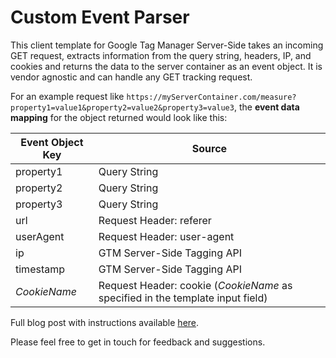 # Custom Event Parser

This client template for Google Tag Manager Server-Side takes an incoming GET request, extracts information from the query string, headers, IP, and cookies and returns the data to the server container as an event object. It is vendor agnostic and can handle any GET tracking request.

For an example request like `https://myServerContainer.com/measure?property1=value1&property2=value2&property3=value3`, the **event data mapping** for the object returned would look like this:

Event Object Key | Source
--- | ---
property1 | Query String 
property2 | Query String
property3 | Query String
url | Request Header: referer
userAgent | Request Header: user-agent
ip | GTM Server-Side Tagging API
timestamp | GTM Server-Side Tagging API
*CookieName* | Request Header: cookie (*CookieName* as specified in the template input field)

Full blog post with instructions available [here](https://nhinternesch.medium.com/google-tag-manager-server-side-parsing-event-data-from-any-custom-vendor-request-4d2ea7f25991). 

Please feel free to get in touch for feedback and suggestions. 
